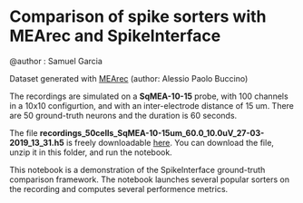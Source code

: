 # Comparison of spike sorters with MEArec and SpikeInterface

@author : Samuel Garcia


Dataset generated with [MEArec](https://github.com/alejoe91/MEArec) (author: Alessio Paolo Buccino)

The recordings are simulated on a **SqMEA-10-15** probe, with 100 channels in a 10x10 configurtion, and with an inter-electrode distance of 15 um. There are 50 ground-truth neurons and the duration is 60 seconds.

The file **recordings_50cells_SqMEA-10-15um_60.0_10.0uV_27-03-2019_13_31.h5** is freely downloadable [here](https://doi.org/10.5281/zenodo.3260283). You can download the file, unzip it in this folder, and run the notebook.

This notebook is a demonstration of the SpikeInterface ground-truth comparison framework.
The notebook launches several popular sorters on the recording and computes several performence metrics.
